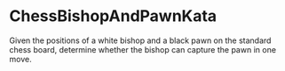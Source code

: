# ChessBishopAndPawnKata
Given the positions of a white bishop and a black pawn on the standard chess board, determine whether the bishop can capture the pawn in one move.
